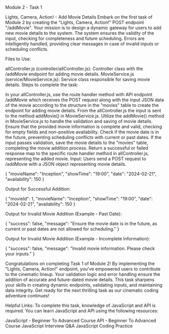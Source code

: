 Module 2 - Task 1

Lights, Camera, Action! - Add Movie Details
Embark on the first task of Module 2 by creating the "Lights, Camera, Action!" POST endpoint "/addMovie". Your mission is to design a dynamic gateway for users to add new movie details to the system. The system ensures the validity of the input, checking for completeness and future scheduling. Errors are intelligently handled, providing clear messages in case of invalid inputs or scheduling conflicts.

Files to Use:

allController.js (controller/allController.js): Controller class with the /addMovie endpoint for adding movie details.
MovieService.js (service/MovieService.js): Service class responsible for saving movie details.
Steps to complete the task:

In your allController.js, use the route handler method with API endpoint /addMovie which receives the POST request along with the input JSON data of the movie according to the structure in the "movies" table to create the endpoint for adding movie details.
From the allController.js the input is sent to the method addMovie() in MovieService.js.
Utilize the addMovie() method in MovieService.js to handle the validation and saving of movie details.
Ensure that the provided movie information is complete and valid, checking for empty fields and non-positive availability.
Check if the movie date is in the future, preventing scheduling conflicts with current or past dates.
If the input passes validation, save the movie details to the "movies" table, completing the movie addition process.
Return a successful or failed response map to the specific route handler method in allController.js, representing the added movie.
Input:
Users send a POST request to /addMovie with a JSON object representing movie details.

{
"movieName": "Inception",
"showTime": "19:00",
"date": "2024-02-21",
"availability": 150
}

Output for Successful Addition:

{
"movieId": 1,
"movieName": "Inception",
"showTime": "19:00",
"date": "2024-02-21",
"availability": 150
}

Output for Invalid Movie Addition (Example - Past Date):

{
"success": false,
"message": "Ensure the movie date is in the future, as current or past dates are not allowed for scheduling."
}

Output for Invalid Movie Addition (Example - Incomplete Information):

{
"success": false,
"message": "Invalid movie information. Please check your inputs."
}

Congratulations on completing Task 1 of Module 2! By implementing the "Lights, Camera, Action!" endpoint, you've empowered users to contribute to the cinematic lineup. Your validation logic and error handling ensure the addition of accurate and future-dated movie details. This task sharpens your skills in creating dynamic endpoints, validating inputs, and maintaining data integrity. Get ready for the next thrilling task as our cinematic coding adventure continues!

Helpful Links:
To complete this task, knowledge of JavaScript and API is required. You can learn JavaScript and API using the following resources:

JavaScript - Beginner To Advanced Course
API - Beginner To Advanced Course
JavaScript Interview Q&A
JavaScript Coding Practice
